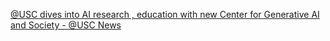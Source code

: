 [@USC dives into AI research , education with new Center for Generative AI and Society - @USC News](https://qi.tc/qi/111994)